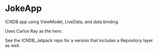 # JokeApp
ICNDB app using ViewModel, LiveData, and data binding

Uses Carlos Ray as the hero.

See the ICNDB_Jetpack repo for a version that includes a Repository layer as well.
